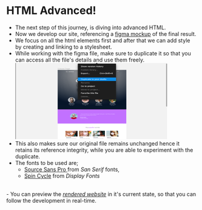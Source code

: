 # HTML Advanced!

- The next step of this journey, is diving into advanced HTML.
- Now we develop our site, referencing a <a href="https://www.figma.com/file/dyYL6Ku4WG7vsdpwvlcJZC/Homepage?type=design&mode=design" title="Fig Ref" target="_blank">figma mockup</a> of the final result.
- We focus on all the html elements first and after that we can add style by creating and linking to a stylesheet.
- While working with the figma file, make sure to duplicate it so that you can access all the file's details and use them freely.
<img src="screenshot-duplicate.png" width="400px" height="200" alt="How to Duplicate"><br>
- This also makes sure our original file remains unchanged hence it retains its reference integrity, while you are able to experiment with the duplicate.
- The fonts to be used are;
  - <a href="https://www.fontsquirrel.com/fonts/source-sans-pro" title="Download Font" target="_blank">Source Sans Pro </a> from <em>San Serif</em> fonts,
  - <a href="https://www.fontsquirrel.com/fonts/Spin-Cycle-OT" title="Download Font" target="_blank">Spin Cycle</a> from <em>Display Fonts</em>
<br>
- You can preview the <a href="https://htmlpreview.github.io/?https://github.com/MaVeN-13TTN/alx_html_css/blob/master/html_advanced/index.html" title="Homepage" target="_blank"><em>rendered website</em></a> in it's current state, so that you can follow the development in real-time.
<br>